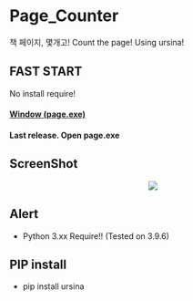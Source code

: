 # Page_Counter
책 페이지, 몇개고! Count the page! Using ursina!

## FAST START
No install require!
#### <tr><td align="center">
#### <a href="https://github.com/tionlab/Page_Counter/releases/tag/Window">Window (page.exe)</a>
#### </td><td align="center">Last release. Open page.exe</td></tr>

## ScreenShot

<p align="center">
<img src="https://i.ibb.co/XVbjmHX/image.png"></img>
</p>

## Alert

- Python 3.xx Require!! (Tested on 3.9.6)

## PIP install

- pip install ursina
